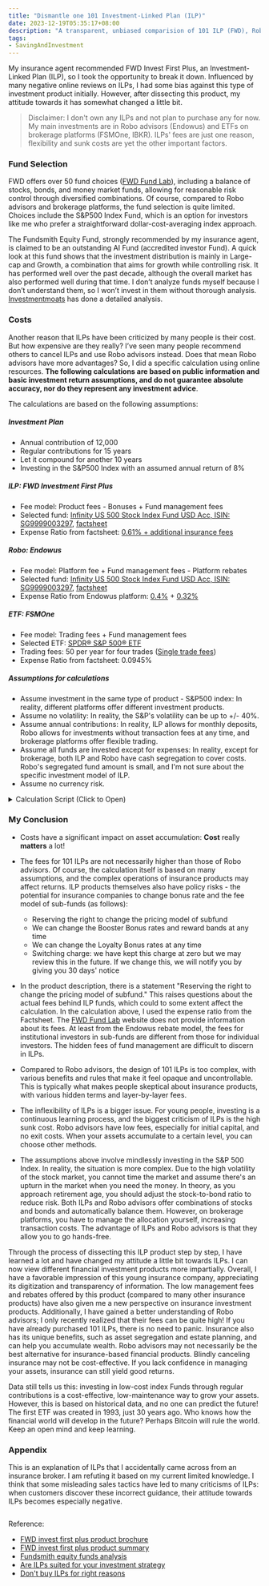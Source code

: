```yaml
---
title: "Dismantle one 101 Investment-Linked Plan (ILP)"
date: 2023-12-19T05:35:17+08:00
description: "A transparent, unbiased comparision of 101 ILP (FWD), Robo Advisor (Endowus) and direct ETF investment, with actual numbers and python scripts."
tags:
- SavingAndInvestment
---
```


My insurance agent recommended FWD Invest First Plus, an Investment-Linked Plan (ILP), so I took the opportunity to break it down. Influenced by many negative online reviews on ILPs, I had some bias against this type of investment product initially. However, after dissecting this product, my attitude towards it has somewhat changed a little bit.

> Disclaimer: I don't own any ILPs and not plan to purchase any for now. My main investments are in Robo advisors (Endowus) and ETFs on brokerage platforms (FSMOne, IBKR). ILPs' fees are just one reason, flexibility and sunk costs are yet the other important factors.

### Fund Selection

FWD offers over 50 fund choices ([FWD Fund Lab](https://www.fwd.com.sg/personalised-financial-advice/funds)), including a balance of stocks, bonds, and money market funds, allowing for reasonable risk control through diversified combinations. Of course, compared to Robo advisors and brokerage platforms, the fund selection is quite limited. Choices include the S&P500 Index Fund, which is an option for investors like me who prefer a straightforward dollar-cost-averaging index approach.

The Fundsmith Equity Fund, strongly recommended by my insurance agent, is claimed to be an outstanding AI Fund (accredited investor Fund). A quick look at this fund shows that the investment distribution is mainly in Large-cap and Growth, a combination that aims for growth while controlling risk. It has performed well over the past decade, although the overall market has also performed well during that time. I don’t analyze funds myself because I don’t understand them, so I won’t invest in them without thorough analysis. [Investmentmoats](https://investmentmoats.com/money/fundsmith-equity-funds-performance/) has done a detailed analysis.

### Costs

Another reason that ILPs have been criticized by many people is their cost. But how expensive are they really? I’ve seen many people recommend others to cancel ILPs and use Robo advisors instead. Does that mean Robo advisors have more advantages? So, I did a specific calculation using online resources. **The following calculations are based on public information and basic investment return assumptions, and do not guarantee absolute accuracy, nor do they represent any investment advice**.

The calculations are based on the following assumptions:

##### Investment Plan
- Annual contribution of 12,000
- Regular contributions for 15 years
- Let it compound for another 10 years
- Investing in the S&P500 Index with an assumed annual return of 8%

##### ILP: FWD Investment First Plus
- Fee model: Product fees - Bonuses + Fund management fees
- Selected fund: [Infinity US 500 Stock Index Fund USD Acc, ISIN: SG9999003297](https://www.fwd.com.sg/personalised-financial-advice/fund-report/?currencyId=USD&languageId=en-GB&id=F0HKG062P3&idCurrencyId=%20&idType=MSID&marketCode=%20), [factsheet](https://lgi.dzhintl.com/doc/uploads/documents/index.php?type=FS&fid=IUSI&lang=EN)
- Expense Ratio from factsheet: [0.61% + additional insurance fees]((https://www.comparefirst.sg/wap/prodSummaryPdf/200501737H/WA_Sum_200501737H_ILP03_RP_May2023.pdf))

##### Robo: Endowus
- Fee model: Platform fee + Fund management fees - Platform rebates
- Selected fund: [Infinity US 500 Stock Index Fund USD Acc, ISIN: SG9999003297](https://www.fwd.com.sg/personalised-financial-advice/fund-report/?currencyId=USD&languageId=en-GB&id=F0HKG062P3&idCurrencyId=%20&idType=MSID&marketCode=%20), [factsheet](https://lgi.dzhintl.com/doc/uploads/documents/index.php?type=FS&fid=IUSI&lang=EN)
- Expense Ratio from Endowus platform: [0.4%](https://endowus.com/pricing) + [0.32%](https://endowus.com/investment-funds-list/lion-global-infinity-u.s-500-stock-index-fund-SG9999003289)

##### ETF: FSMOne
- Fee model: Trading fees + Fund management fees
- Selected ETF: [SPDR® S&P 500® ETF](https://www.ssga.com/library-content/products/factsheets/etfs/us/factsheet-us-en-spy.pdf)
- Trading fees: 50 per year for four trades ([Single trade fees](https://www.fsmone.com.my/etfs/get-started/stock-fees))
- Expense Ratio from factsheet: 0.0945%

##### Assumptions for calculations
- Assume investment in the same type of product - S&P500 index: In reality, different platforms offer different investment products.
- Assume no volatility: In reality, the S&P's volatility can be up to +/- 40%.
- Assume annual contributions: In reality, ILP allows for monthly deposits, Robo allows for investments without transaction fees at any time, and brokerage platforms offer flexible trading.
- Assume all funds are invested except for expenses: In reality, except for brokerage, both ILP and Robo have cash segregation to cover costs. Robo's segregated fund amount is small, and I'm not sure about the specific investment model of ILP.
- Assume no currency risk.

<details>
  <summary>Calculation Script (Click to Open)</summary>
    <script src="https://gist.github.com/yulu/f2a1742fbbccd023def1c80946485519.js"></script>
</details>

<div>
    <span class="image fit" style="max-width: 1000px;"><img src="https://s3.ap-southeast-1.amazonaws.com/littlecheesecake.me/money.sense/ilp_exploration/money_sense_compare_ilp_robo_etf.excalidraw.png" alt="" /></span>
</div>

<div>
    <span class="image fit" style="max-width: 500px;"><img src="https://s3.ap-southeast-1.amazonaws.com/littlecheesecake.me/money.sense/ilp_exploration/money_sense_ipl_comparison.png" alt="" /></span>
</div>

### My Conclusion
- Costs have a significant impact on asset accumulation: **Cost** really **matters** a lot!

- The fees for 101 ILPs are not necessarily higher than those of Robo advisors. Of course, the calculation itself is based on many assumptions, and the complex operations of insurance products may affect returns. ILP products themselves also have policy risks - the potential for insurance companies to change bonus rate and the fee model of sub-funds (as follows):
    - Reserving the right to change the pricing model of subfund
    - We can change the Booster Bonus rates and reward bands at any time
    - We can change the Loyalty Bonus rates at any time
    - Switching charge: we have kept this charge at zero but we may review this in the future. If we change this, we will notify you by giving you 30 days' notice

- In the product description, there is a statement "Reserving the right to change the pricing model of subfund." This raises questions about the actual fees behind ILP funds, which could to some extent affect the calculation. In the calculation above, I used the expense ratio from the Factsheet. The [FWD Fund Lab](https://www.fwd.com.sg/personalised-financial-advice/fund-report/?currencyId=SGD&languageId=en-GB&id=F0HKG062P2&idCurrencyId=%20&idType=MSID&marketCode=%20) website does not provide information about its fees. At least from the Endowus rebate model, the fees for institutional investors in sub-funds are different from those for individual investors. The hidden fees of fund management are difficult to discern in ILPs.

- Compared to Robo advisors, the design of 101 ILPs is too complex, with various benefits and rules that make it feel opaque and uncontrollable. This is typically what makes people skeptical about insurance products, with various hidden terms and layer-by-layer fees.

- The inflexibility of ILPs is a bigger issue. For young people, investing is a continuous learning process, and the biggest criticism of ILPs is the high sunk cost. Robo advisors have low fees, especially for initial capital, and no exit costs. When your assets accumulate to a certain level, you can choose other methods.

- The assumptions above involve mindlessly investing in the S&P 500 Index. In reality, the situation is more complex. Due to the high volatility of the stock market, you cannot time the market and assume there's an upturn in the market when you need the money. In theory, as you approach retirement age, you should adjust the stock-to-bond ratio to reduce risk. Both ILPs and Robo advisors offer combinations of stocks and bonds and automatically balance them. However, on brokerage platforms, you have to manage the allocation yourself, increasing transaction costs. The advantage of ILPs and Robo advisors is that they allow you to go hands-free.

Through the process of dissecting this ILP product step by step, I have learned a lot and have changed my attitude a little bit towards ILPs. I can now view different financial investment products more impartially. Overall, I have a favorable impression of this young insurance company, appreciating its digitization and transparency of information. The low management fees and rebates offered by this product (compared to many other insurance products) have also given me a new perspective on insurance investment products. Additionally, I have gained a better understanding of Robo advisors; I only recently realized that their fees can be quite high! If you have already purchased 101 ILPs, there is no need to panic. Insurance also has its unique benefits, such as asset segregation and estate planning, and can help you accumulate wealth. Robo advisors may not necessarily be the best alternative for insurance-based financial products. Blindly canceling insurance may not be cost-effective. If you lack confidence in managing your assets, insurance can still yield good returns.

Data still tells us this: investing in low-cost index Funds through regular contributions is a cost-effective, low-maintenance way to grow your assets. However, this is based on historical data, and no one can predict the future! The first ETF was created in 1993, just 30 years ago. Who knows how the financial world will develop in the future? Perhaps Bitcoin will rule the world. Keep an open mind and keep learning.

### Appendix

This is an explanation of ILPs that I accidentally came across from an insurance broker. I am refuting it based on my current limited knowledge. I think that some misleading sales tactics have led to many criticisms of ILPs: when customers discover these incorrect guidance, their attitude towards ILPs becomes especially negative.

<div>
    <span class="image fit" style="max-width: 1000px;"><img src="https://s3.ap-southeast-1.amazonaws.com/littlecheesecake.me/money.sense/ilp_exploration/money_sense_incorrect_ilp_explanation_en.png" alt="" /></span>
</div>

Reference:
- [FWD invest first plus product brochure](https://www.fwd.com.sg/wp-content/uploads/2023/12/Invest-First-Plus-Brochure-Q3-2023-6-Dec-2023.pdf)
- [FWD invest first plus product summary](https://www.comparefirst.sg/wap/prodSummaryPdf/200501737H/WA_Sum_200501737H_ILP03_RP_May2023.pdf)
- [Fundsmith equity funds analysis](https://investmentmoats.com/money/fundsmith-equity-funds-performance/)
- [Are ILPs suited for your investment strategy](https://providend.com/are-investment-linked-policies-suited-for-executing-your-investment-strategy/)
- [Don't buy ILPs for right reasons](https://investmentmoats.com/budgeting/insurance/dont-buy-investment-linked-policies-right-reasons/)
